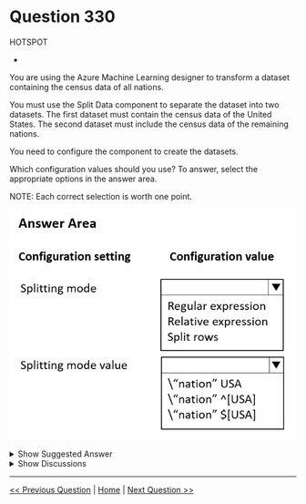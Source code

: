 # Question 330

HOTSPOT

-

You are using the Azure Machine Learning designer to transform a dataset containing the census data of all nations.

You must use the Split Data component to separate the dataset into two datasets. The first dataset must contain the census data of the United States. The second dataset must include the census data of the remaining nations.

You need to configure the component to create the datasets.

Which configuration values should you use? To answer, select the appropriate options in the answer area.

NOTE: Each correct selection is worth one point.

![Question Image](../images/q330_q_image506.png)

<details>
  <summary>Show Suggested Answer</summary>

<img src="../images/q330_ans_0_image507.png" alt="Answer Image"><br>

</details>

<details>
  <summary>Show Discussions</summary>

<blockquote><p><strong>deyoz</strong> <code>(Sun 04 Aug 2024 04:27)</code> - <em>Upvotes: 1</em></p><p>correct 
\&#x27;nation&#x27; USA will split the data, which contains data of only the USA and other datasets contains dataset of remaining countries.  This is a regular expression of single whole word split mode.</p></blockquote>
<blockquote><p><strong>Mal42</strong> <code>(Thu 22 Feb 2024 11:49)</code> - <em>Upvotes: 3</em></p><p>On exam 18 Aug 2023</p></blockquote>
<blockquote><p><strong>Mikku123</strong> <code>(Tue 06 Feb 2024 21:49)</code> - <em>Upvotes: 2</em></p><p>correct!</p></blockquote>

</details>

---

[<< Previous Question](question_329.md) | [Home](../index.md) | [Next Question >>](question_331.md)
